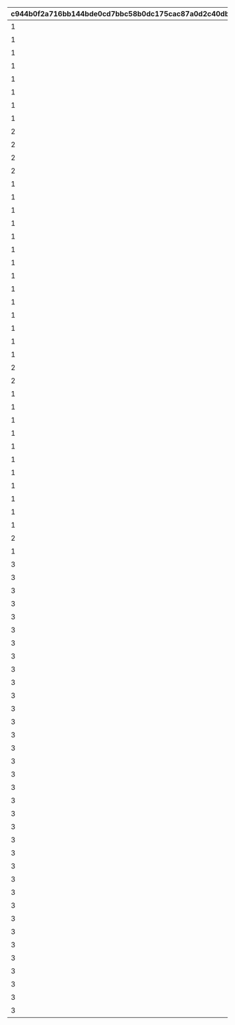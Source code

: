 |c944b0f2a716bb144bde0cd7bbc58b0dc175cac87a0d2c40dbd6b67aeda6c915|3f1c183d3763f5b133de707e57eb7dbabec6d6448e21b188177fa8be07d5a5ea|619afc2b3a388ec4cfba05bad6a53b61cd6cd1cd7ffb6c6c79b76dca5f8903ff|ba5dc381e1686f9acf7960f74347c5dd9f3c226aea9c1951f93b7afd5d6db5c8|92f5d2d812cd24dffd834b5fb2782037973644be7f44ad14ddd778557139e7dd|1dacc82360f904d2674aac118d128ec87a11e2e54a091141abaa6dadc42d8dd8|13a7bf96099a74687a72ffcb3c35699694c9796f44a0a5822aa85f87a10b5d81|f796f7b332b4e34e6ab1d089cc1baa53a53be137d9f792c2054eceb92771b8d8|
| --- | --- | --- | --- | --- | --- | --- | --- |
|1|52001|0|【料理】ダイスが2個に増える|1|0|1|1|
|1|52002|0|【料理】ダイスの目が必ず「1」になる|1|0|1|2|
|1|52002|0|【料理】次のターン数のカウントをスキップする|3|0|2|3|
|1|52004|0|【料理】ダイスの目が必ず「4」になる|1|0|1|4|
|1|52006|0|【料理】ダイスの目が\n「4・5・6」のみになる|1|0|1|5|
|1|52007|0|【料理】ダイスの目が1回目は必ず「3」に、2回目は必ず「6」になる|1|0|1|6|
|1|52003|0|【料理】ダイスの目が必ず「5」になる|1|0|1|7|
|1|52008|0|【料理】マイルマスの獲得マイルが200%アップする|2|0|7|8|
|2|4|0|【イベント】次のターン数のカウントをスキップする|3|0|2|9|
|2|5|0|【イベント】マイルマスの獲得マイルが100%アップする|2|0|3|10|
|2|6|0|【イベント】ミニゲームの獲得マイルが100%アップする|2|0|5|11|
|2|7|0|【イベント】マイルショップの全商品が20%以上割引される|3|0|4|12|
|1|52009|0|【料理】ダイスの目が1回目は必ず「8」に、2回目は必ず「1」になる|1|0|1|13|
|1|52010|0|【料理】「マイルマス」「トレ\nジャーマス」「ショップマス」のRANKが1つ上がる|2|0|6|14|
|1|52011|0|【料理】ダイスの目が1回目は必ず「2」に、2回目は必ず「7」になる|1|0|1|15|
|1|52012|0|【料理】ダイスの目が\n「1・2・3」のみになる|1|0|1|16|
|1|52012|0|【料理】次のターン数のカウントをスキップする|3|0|2|17|
|1|52014|0|【料理】移動時にマイルマスをスキップできる|1|0|8|18|
|1|52005|0|【料理】次回移動時に1マス分多く進める|1|0|1|19|
|1|52014|2|【料理】次回移動時に1マス分多く進める|1|2|1|20|
|1|52015|0|【料理】ダイスが2個に増える|1|0|1|21|
|1|52015|0|【料理】次回移動時に1マス分多く進める|1|0|1|22|
|1|52016|0|【料理】ダイスの目が必ず「6」になる|1|0|1|23|
|1|52017|0|【料理】移動系カテゴリーの料理が食べられなくなる|1|0|9|24|
|1|52018|0|【料理】ダイスの目が必ず「3」になる|1|0|1|25|
|1|52019|0|【料理】ダイスの目が必ず「8」になる|1|0|1|26|
|2|98011|0|【イベント】次のターン数のカウントをスキップする|3|0|2|27|
|2|98012|0|【イベント】次のターン数のカウントをスキップする|3|0|2|28|
|1|52020|0|【料理】移動時にマイルマスをスキップできる|2|0|10|29|
|1|52020|2|【料理】次回移動時に1マス分多く進める|1|2|1|30|
|1|52021|0|【料理】移動時にトレジャーマスをスキップできる|2|0|10|31|
|1|52022|0|【料理】ダイスの「5と6」の\n目が出る確率が3倍になる|1|0|1|32|
|1|52023|0|【料理】ダイスの目が1回目は必ず「6」に、2回目は必ず「3」になる|1|0|1|33|
|1|52024|0|【料理】次回移動時に3マス分多く進める|1|0|1|34|
|1|52025|0|【料理】移動時に「マイルマス」「トレジャーマス」をスキップできる|2|0|10|35|
|1|52027|0|【料理】ダイスの目が必ず「5」になる|1|0|1|36|
|1|52028|0|【料理】ダイスの目が\n「1・2」のみになる|1|0|1|37|
|1|52029|0|【料理】ダイスの目が必ず「2」になる|1|0|1|38|
|1|52029|0|【料理】次のターン数のカウントをスキップする|3|0|2|39|
|2|8|0|【イベント】マイルショップの全商品が20%以上割引される|3|0|4|40|
|1|52030|0|【料理】「マイルマス」を「トレジャーマス」に変化させる|3|0|11|41|
|3|1|0|最大ｎマイルを入手する|1|0|99|1001|
|3|2|0|ダイスを1回振りなおせる|1|0|99|1002|
|3|3|0|ダイスを1回振りなおせる_有効ターン2|1|0|99|1003|
|3|1001|0|【仲間】最大50％割引確定の\nショップを開く\n（1品100％割引あり）|1|0|126501|11001|
|3|1002|0|【仲間】最大1000マイルを入手する|1|0|105301|11002|
|3|1003|0|【仲間】料理を1つ入手する|1|0|126401|11003|
|3|1004|0|【仲間】ダイスの目を1回振りなおせる|1|0|100501|11004|
|3|1005|0|【仲間】ダイスの目を2回振りなおせる|1|0|101301|11005|
|3|1006|0|【仲間】出目が4のダイスを同時に振ってどちらか選択できる|1|0|104301|11006|
|3|1007|0|【仲間】出目が3のダイスを同時に振ってどちらか選択できる|1|0|102701|11007|
|3|1008|0|【仲間】出目の合計が7以上になるまでダイスを追加で振れる|1|0|100901|11008|
|3|1009|0|【仲間】最大50％割引確定の\nショップを開く\n（1品100％割引あり）|1|0|105101|11009|
|3|1010|0|【仲間】最大1000マイルを入手する|1|0|101801|11010|
|3|1011|0|【仲間】ダイスの表と裏どちらを適用するか選択できる|1|0|129701|11011|
|3|1012|0|【仲間】ダイスの目を1回振りなおせる|1|0|101601|11012|
|3|1013|0|【仲間】ダイスの目を2回振りなおせる|1|0|105601|11013|
|3|1014|0|【仲間】出目が3のダイスを同時に振ってどちらか選択できる|1|0|102001|11014|
|3|1015|0|【仲間】出目の合計が7以上になるまでダイスを追加で振れる|1|0|129601|11015|
|3|1016|0|【仲間】出たダイスの目が奇数だった場合、ライバルを1ターン休みにできる|1|0|100401|11016|
|3|1017|0|【仲間】出たダイスの目が偶数だった場合、1マス分多く進める|1|0|127701|11017|
|3|1018|0|【仲間】出たダイスの目が奇数だった場合、ライバルを1ターン休みにできる|1|0|127801|11018|
|3|1019|0|【仲間】最大50％割引確定の\nショップを開く\n（1品100％割引あり）|1|0|104801|11019|
|3|1020|0|【仲間】ダイスの目を2回振りなおせる|1|0|104701|11020|
|3|1021|0|【仲間】出目の合計が7以上になるまでダイスを追加で振れる|1|0|105001|11021|
|3|1022|0|【仲間】最大2000マイルを入手する|1|0|103201|11022|
|3|1023|0|【仲間】福引券を1枚入手する|1|0|130901|11023|
|3|1024|0|【仲間】料理を1つ入手する|1|0|102501|11024|
|3|1025|0|【仲間】ダイスの表と裏どちらを適用するか選択できる|1|0|100801|11025|
|3|1026|0|【仲間】出目が4のダイスを同時に振ってどちらか選択できる|1|0|123301|11026|
|3|1027|0|【仲間】最大50％割引確定の\nショップを開く\n（1品100％割引あり）|1|0|104601|11027|
|3|1028|0|【仲間】ダイスの目を2回振りなおせる|1|0|118101|11028|
|3|1029|0|【仲間】出目の合計が7以上になるまでダイスを追加で振れる|1|0|103401|11029|
|3|1030|0|【仲間】最大2000マイルを入手する|1|0|118001|11030|
|3|1031|0|【仲間】福引券を1枚入手する|1|0|102801|11031|
|3|1032|0|【仲間】料理を1つ入手する|1|0|100201|11032|